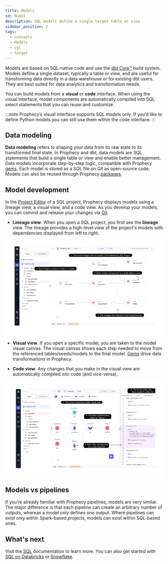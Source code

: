 ```yaml
---
title: Models
id: Model
description: SQL models define a single target table or view
sidebar_position: 2
tags:
  - concepts
  - Models
  - sql
  - target
---
```


Models are based on SQL-native code and use the [dbt Core™️](https://docs.getdbt.com/docs/build/models) build system. Models define a single dataset, typically a table or view, and are useful for transforming data directly in a data warehouse or for existing dbt users. They are best suited for data analytics and transformation needs.

You can build models from a **visual** or **code** interface. When using the visual interface, model components are automatically compiled into SQL select statements that you can reuse and customize.

:::note
Prophecy’s visual interface supports SQL models only. If you’d like to define Python models you can still use them within the code interface.
:::

## Data modeling

**Data modeling** refers to shaping your data from its raw state to its transformed final state. In Prophecy and dbt, data models are SQL statements that build a single table or view and enable better management. Data models incorporate step-by-step logic, compatible with Prophecy [gems](docs/getting-started/concepts/project/gems.md). Each model is stored as a SQL file on Git as open-source code. Models can also be reused through Prophecy [packages](docs/extensibility/package-hub/package-hub.md).

## Model development

In the [Project Editor](docs/getting-started/concepts/project/project.md#project-editor) of a SQL project, Prophecy displays models using a lineage view, a visual view, and a code view. As you develop your models, you can commit and release your changes via [Git](/docs/ci-cd/git/git.md).

- **Lineage view**. When you open a SQL project, you first see the **lineage** view. The lineage provides a high-level view of the project's models with dependencies displayed from left to right.

![lineage-view](./img/models/lineage-view.png)

- **Visual view**. If you open a specific model, you are taken to the model visual canvas. The visual canvas shows each step needed to move from the referenced tables/seeds/models to the final model. [Gems](docs/getting-started/concepts/project/gems.md) drive data transformations in Prophecy.

- **Code view**. Any changes that you make in the visual view are automatically compiled into code (and vice-versa).

![model-view](./img/models/model-view.png)

## Models vs pipelines

If you’re already familiar with Prophecy pipelines, models are very similar. The major difference is that each pipeline can create an arbitrary number of outputs, whereas a model only defines one output. Where pipelines can exist only within Spark-based projects, models can exist within SQL-based ones.

## What's next

Visit the [SQL](/SQL) documentation to learn more. You can also get started with [SQL on Databricks](docs/getting-started/tutorials/sql-with-databricks.md) or [Snowflake](docs/getting-started/tutorials/sql-with-snowflake.md).
